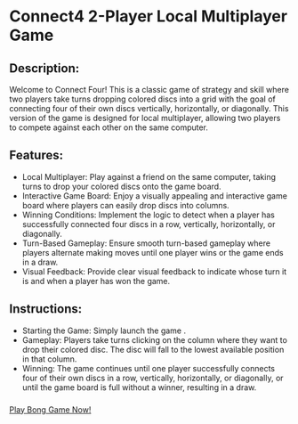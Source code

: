 # Connect4 2-Player Local Multiplayer Game

## Description:
Welcome to Connect Four! This is a classic game of strategy and skill where two players take turns dropping colored discs into a grid with the goal of connecting four of their own discs vertically, horizontally, or diagonally. This version of the game is designed for local multiplayer, allowing two players to compete against each other on the same computer.

## Features:

- Local Multiplayer: Play against a friend on the same computer, taking turns to drop your colored discs onto the game board.
- Interactive Game Board: Enjoy a visually appealing and interactive game board where players can easily drop discs into columns.
- Winning Conditions: Implement the logic to detect when a player has successfully connected four discs in a row, vertically, horizontally, or diagonally.
- Turn-Based Gameplay: Ensure smooth turn-based gameplay where players alternate making moves until one player wins or the game ends in a draw.
- Visual Feedback: Provide clear visual feedback to indicate whose turn it is and when a player has won the game.

## Instructions:

- Starting the Game: Simply launch the game .
- Gameplay: Players take turns clicking on the column where they want to drop their colored disc. The disc will fall to the lowest available position in that column.
- Winning: The game continues until one player successfully connects four of their own discs in a row, vertically, horizontally, or diagonally, or until the game board is full without a winner, resulting in a draw.

###
[Play Bong Game Now!](https://connect4-game-f8d61.web.app/)
